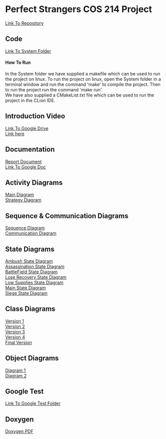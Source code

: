 # Perfect Strangers COS 214 Project
[Link To Repository](https://github.com/SameetUP/COS214-Project)<br />
## Code
[Link To System Folder](https://github.com/SameetUP/COS214-Project/tree/main/System)<br />
#### How To Run
In the System folder we have supplied a makefile which can be used to run the project on linux. To run the project on linux, open the System folder in a terminal window and run the command 'make' to compile the project. Then to run the project run the command 'make run'.<br />
We have also supplied a CMakeList.txt file which can be used to run the project in the CLion IDE.<br />
## Introduction Video
[Link To Google Drive](https://drive.google.com/file/d/1SxbvzTFVlHEuogQzCcjwKTGYJxU5ecsr/view?usp=sharing)<br />
[Link here](https://github.com/SameetUP/COS214-Project/blob/main/Presentation%20video/Presentation%20-%20BWS.mp4)<br />
## Documentation
[Report Document](https://github.com/SameetUP/COS214-Project/blob/main/Report/PerfectStrangers_Documentation.pdf)<br />
[Link To Google Doc](https://docs.google.com/document/d/19oOW4W_lvRG8wvIAXycuaxUOJMnTAlnQaK5TT-r2i8A/edit#heading=h.yspy8tt3f0xe)
## Activity Diagrams
[Main Diagram](https://github.com/SameetUP/COS214-Project/blob/main/ActivityDiagrams/MainActivity.jpg)<br />
[Strategy Diagram](https://github.com/SameetUP/COS214-Project/blob/main/ActivityDiagrams/StrategyActivity.jpg)
## Sequence & Communication Diagrams
[Sequence Diagram](https://github.com/SameetUP/COS214-Project/blob/main/Sequence%26CommunicationDiagrams/214ProjectMainSequenceDiagram.jpg)<br />
[Communication Diagram](https://github.com/SameetUP/COS214-Project/blob/main/Sequence%26CommunicationDiagrams/CommunicationDiagram.JPG)<br />
## State Diagrams
[Ambush State Diagram](https://github.com/SameetUP/COS214-Project/blob/main/State%20Diagrams/Ambush%20State%20Machine%20Diagram.jpg)<br />
[Assassination State Diagram](https://github.com/SameetUP/COS214-Project/blob/main/State%20Diagrams/Assassination%20State%20Machine%20Diagram.jpg)<br />
[BattleField State Diagram](https://github.com/SameetUP/COS214-Project/blob/main/State%20Diagrams/BattleField%20State%20Machine%20Diagram.jpg)<br />
[Lose Recovery State Diagram](https://github.com/SameetUP/COS214-Project/blob/main/State%20Diagrams/LoseRecovery%20State%20Machine%20Diagram.jpg)<br />
[Low Supplies State Diagram](https://github.com/SameetUP/COS214-Project/blob/main/State%20Diagrams/LowSupplies%20State%20Machine%20Diagram.jpg)<br />
[Main State Diagram](https://github.com/SameetUP/COS214-Project/blob/main/State%20Diagrams/Main%20State%20Machine%20Diagram.jpg)<br />
[Siege State Diagram](https://github.com/SameetUP/COS214-Project/blob/main/State%20Diagrams/Siege%20State%20Machine%20Diagram.jpg)<br />
## Class Diagrams
[Version 1](https://github.com/SameetUP/COS214-Project/blob/main/Class%20Diagrams/Class%20Diagram%20-%20V1.jpeg)<br />
[Version 2](https://github.com/SameetUP/COS214-Project/blob/main/Class%20Diagrams/Class%20Diagram%20-%20V2.jpg)<br />
[Version 3](https://github.com/SameetUP/COS214-Project/blob/main/Class%20Diagrams/Class%20Diagram%20-%20V3.jpg)<br />
[Version 4](https://github.com/SameetUP/COS214-Project/blob/main/Class%20Diagrams/Class%20Diagram%20-%20V4.jpg)<br />
[Final Version](https://github.com/SameetUP/COS214-Project/blob/main/Class%20Diagrams/Class%20Diagram%20-%20Final.jpg)<br />
## Object Diagrams
[Diagram 1](https://github.com/SameetUP/COS214-Project/blob/main/Object%20Diagrams/Diagram%20i.png)<br />
[Diagram 2](https://github.com/SameetUP/COS214-Project/blob/main/Object%20Diagrams/Diagram%20ii.png)<br />
## Google Test
[Link To Google Test Folder](https://github.com/SameetUP/COS214-Project/tree/main/GoogleTesting/Code)<br />

## Doxygen
[Doxygen PDF](https://github.com/SameetUP/COS214-Project/blob/main/Doxygen/DoxygenForCos214.pdf)<br />

